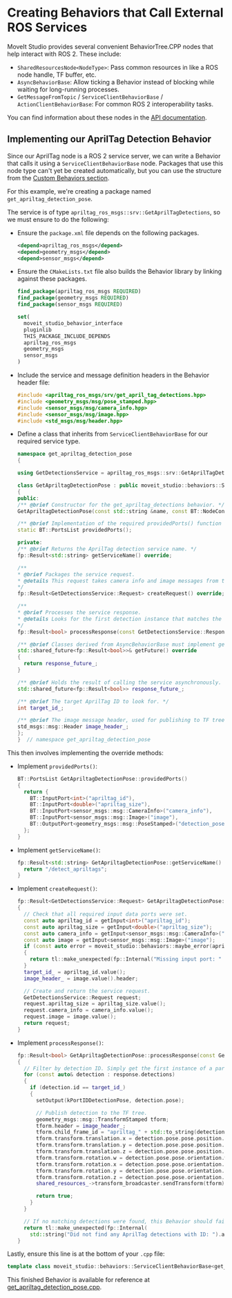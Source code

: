 # Creating Behaviors that Call External ROS Services

MoveIt Studio provides several convenient BehaviorTree.CPP nodes that help interact with ROS 2.
These include:

* `SharedResourcesNode<NodeType>`: Pass common resources in like a ROS node handle, TF buffer, etc.
* `AsyncBehaviorBase`: Allow ticking a Behavior instead of blocking while waiting for long-running processes.
* `GetMessageFromTopic` / `ServiceClientBehaviorBase` / `ActionClientBehaviorBase`: For common ROS 2 interoperability tasks.

You can find information about these nodes in the [API documentation](https://docs.picknik.ai/en/stable/doxygen/moveit_studio_behavior_interface/html/annotated.html).

## Implementing our AprilTag Detection Behavior

Since our AprilTag node is a ROS 2 service server, we can write a Behavior that calls it using a `ServiceClientBehaviorBase` node.
Packages that use this node type can't yet be created automatically, but you can use the structure from the [Custom Behaviors section](./04_custom_behaviors.md).

For this example, we're creating a package named `get_apriltag_detection_pose`.

The service is of type `apriltag_ros_msgs::srv::GetAprilTagDetections`, so we must ensure to do the following:

- Ensure the `package.xml` file depends on the following packages.
  ```xml
  <depend>apriltag_ros_msgs</depend>
  <depend>geometry_msgs</depend>
  <depend>sensor_msgs</depend>
  ```
- Ensure the `CMakeLists.txt` file also builds the Behavior library by linking against these packages.
  ```cmake
  find_package(apriltag_ros_msgs REQUIRED)
  find_package(geometry_msgs REQUIRED)
  find_package(sensor_msgs REQUIRED)

  set(
    moveit_studio_behavior_interface
    pluginlib
    THIS_PACKAGE_INCLUDE_DEPENDS
    apriltag_ros_msgs
    geometry_msgs
    sensor_msgs
  )
  ```
- Include the service and message definition headers in the Behavior header file:
  ```cpp
  #include <apriltag_ros_msgs/srv/get_april_tag_detections.hpp>
  #include <geometry_msgs/msg/pose_stamped.hpp>
  #include <sensor_msgs/msg/camera_info.hpp>
  #include <sensor_msgs/msg/image.hpp>
  #include <std_msgs/msg/header.hpp>
  ```
- Define a class that inherits from `ServiceClientBehaviorBase` for our required service type.
  ```cpp
  namespace get_apriltag_detection_pose
  {

  using GetDetectionsService = apriltag_ros_msgs::srv::GetAprilTagDetections;

  class GetApriltagDetectionPose : public moveit_studio::behaviors::ServiceClientBehaviorBase<GetDetectionsService>
  {
  public:
  /** @brief Constructor for the get_apriltag_detections behavior. */
  GetApriltagDetectionPose(const std::string &name, const BT::NodeConfiguration &config, const std::shared_ptr<moveit_studio::behaviors::BehaviorContext> &shared_resources);

  /** @brief Implementation of the required providedPorts() function for this Behavior. */
  static BT::PortsList providedPorts();

  private:
  /** @brief Returns the AprilTag detection service name. */
  fp::Result<std::string> getServiceName() override;

  /** 
  * @brief Packages the service request.
  * @details This request takes camera info and image messages from the blackboard input ports to this Behavior.
  */
  fp::Result<GetDetectionsService::Request> createRequest() override;

  /**
  * @brief Processes the service response.
  * @details Looks for the first detection instance that matches the specified ID, and if available sets its pose to the blackboard output port.
  */
  fp::Result<bool> processResponse(const GetDetectionsService::Response& response) override;

  /** @brief Classes derived from AsyncBehaviorBase must implement getFuture() so that it returns a shared_future class member */
  std::shared_future<fp::Result<bool>>& getFuture() override
  {
    return response_future_;
  }

  /** @brief Holds the result of calling the service asynchronously. */
  std::shared_future<fp::Result<bool>> response_future_;

  /** @brief The target AprilTag ID to look for. */
  int target_id_;

  /** @brief The image message header, used for publishing to TF tree. */
  std_msgs::msg::Header image_header_;
  };
  }  // namespace get_apriltag_detection_pose
  ```

This then involves implementing the override methods:

- Implement `providedPorts()`:
  ```cpp
  BT::PortsList GetApriltagDetectionPose::providedPorts()
  {
    return {
      BT::InputPort<int>("apriltag_id"),
      BT::InputPort<double>("apriltag_size"),
      BT::InputPort<sensor_msgs::msg::CameraInfo>("camera_info"),
      BT::InputPort<sensor_msgs::msg::Image>("image"),
      BT::OutputPort<geometry_msgs::msg::PoseStamped>("detection_pose"),
    };
  }
  ```
- Implement `getServiceName()`:
  ```cpp
  fp::Result<std::string> GetApriltagDetectionPose::getServiceName() {
    return "/detect_apriltags";
  }
  ```
- Implement `createRequest()`:
  ```cpp
  fp::Result<GetDetectionsService::Request> GetApriltagDetectionPose::createRequest()
  {
    // Check that all required input data ports were set.
    const auto apriltag_id = getInput<int>("apriltag_id");
    const auto apriltag_size = getInput<double>("apriltag_size");
    const auto camera_info = getInput<sensor_msgs::msg::CameraInfo>("camera_info");
    const auto image = getInput<sensor_msgs::msg::Image>("image");
    if (const auto error = moveit_studio::behaviors::maybe_error(apriltag_id, apriltag_size, camera_info, image); error)
    {
      return tl::make_unexpected(fp::Internal("Missing input port: " + error.value()));
    }
    target_id_ = apriltag_id.value();
    image_header_ = image.value().header;

    // Create and return the service request.
    GetDetectionsService::Request request;
    request.apriltag_size = apriltag_size.value();
    request.camera_info = camera_info.value();
    request.image = image.value();
    return request;
  }
  ```
- Implement `processResponse()`:
  ```cpp
  fp::Result<bool> GetApriltagDetectionPose::processResponse(const GetDetectionsService::Response &response)
  {
    // Filter by detection ID. Simply get the first instance of a particular ID, if one is found.
    for (const auto& detection : response.detections)
    {
      if (detection.id == target_id_)
      {
        setOutput(kPortIDDetectionPose, detection.pose);

        // Publish detection to the TF tree.
        geometry_msgs::msg::TransformStamped tform;
        tform.header = image_header_;
        tform.child_frame_id = "apriltag_" + std::to_string(detection.id);
        tform.transform.translation.x = detection.pose.pose.position.x;
        tform.transform.translation.y = detection.pose.pose.position.y;
        tform.transform.translation.z = detection.pose.pose.position.z;
        tform.transform.rotation.w = detection.pose.pose.orientation.w;
        tform.transform.rotation.x = detection.pose.pose.orientation.x;
        tform.transform.rotation.y = detection.pose.pose.orientation.y;
        tform.transform.rotation.z = detection.pose.pose.orientation.z;
        shared_resources_->transform_broadcaster.sendTransform(tform);

        return true;
      }
    }

    // If no matching detections were found, this Behavior should fail.
    return tl::make_unexpected(fp::Internal(
      std::string("Did not find any AprilTag detections with ID: ").append(std::to_string(target_id_))));
  }
  ```

Lastly, ensure this line is at the bottom of your `.cpp` file:

```cpp
template class moveit_studio::behaviors::ServiceClientBehaviorBase<get_apriltag_detection_pose::GetDetectionsService>;
```

This finished Behavior is available for reference at [get_apriltag_detection_pose.cpp](../src/solution_get_apriltag_detection_pose/src/get_apriltag_detection_pose.cpp).
